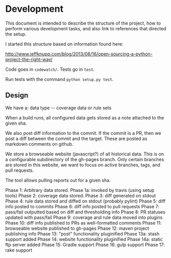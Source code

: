 Development
===========

This document is intended to describe the structure of the project, how to 
perform various development tasks, and also link to references that directed
the setup.

I started this structure based on information found here:

  http://www.jeffknupp.com/blog/2013/08/16/open-sourcing-a-python-project-the-right-way/

Code goes in ``codewatch/``. Tests go in ``test``. 

Run tests with the command ``python setup.py test``.


## Design

We have a:
  data type -- coverage data or rule sets



When a build runs, all configured data gets stored as a note attached to the
given sha.

We also post diff information to the commit. If the commit is a PR, then we
post a diff between the commit and the target. These are posted as markdown
comments on github.

We store a browseable website (javascript?) of all historical data. This is on
a configurable subdirectory of the gh-pages branch. Only certain branches are
stored in this website, we want to focus on active branches, tags, and pull
requests.

The tool allows pulling reports out for a given sha.

Phase 1: Arbitrary data stored.
Phase 1a: invoked by travis (using setup tools)
Phase 2: coverage data stored. 
Phase 3: diff generated on stdout
Phase 4: rule data stored and diffed on stdout (probably pylint)
Phase 5: diff info posted to commits
Phase 6: diff info posted to pull requests
Phase 7: pass/fail outputted based on diff and thresholding info
Phase 8: PR statuses updated with pass/fail 
Phase 9: coverage and rule data moved into plugins
Phase 10: diff info published to PRs as well-formatted comments
Phase 11: browseable website published to gh-pages
Phase 12: maven project publishing info
Phase 13: "post" functionality pluginified
Phase 13a: stash support added
Phase 14: website functionality pluginified
Phase 14a: static ftp server added
Phase 15: Gradle support
Phase 16: gulp support
Phase 17: rake support
